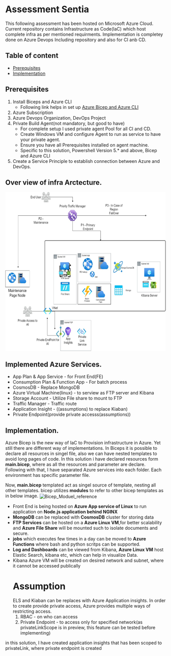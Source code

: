 # Assessment Sentia
This following assessment has been hosted on Microsoft Azure Cloud. Current repository contains Infrastructure as Code(IaC) which host complete infra as per mentioned requirments.
Implementation is completey done on Azure Devops Including repository and also for CI anb CD. 

## Table of content
- [Prerequisites](#Prerequisites)
- [Implementation](#Implementation)

## Prerequisites
1) Install Biceps and Azure CLI
      * Following link helps in set up [Azure Bicep and Azure CLI](https://docs.microsoft.com/en-us/azure/azure-resource-manager/bicep/install)
2) Azure Subscription
3) Azure Devops Organization,  DevOps Project
4) Private Build Agent(not mandatory, but good to have)
      * For complete setup I used private agent Pool for all CI and CD.
      * Create Windows VM and configure Agent to run as service to have your private agent. 
      * Ensure you have all Prerequisites installed on agent machine. 
      * Specific to this solution, Powershell Version 5.* and above, Bicep and Azure CLI
5) Create a Service Principle to establish connection between Azure and DevOps.


## Over view of infra Arctecture.
<a >
    <img src="Architecture/Architecture.jpg" alt="Architecture" title="Architecture" align="Center" height="500" />
</a>

## Implemented Azure Services.
  * App Plan & App Service - for Front End(FE)
  * Consumption Plan & Function App - For batch process
  * CosmosDB - Replace MongoDB
  * Azure Virtual Machine(linux) - to serview as FTP server and Kibana
  * Storage Account - Utilize File share to mount to FTP
  * Traffic Manager - Traffic route 
  * Application Insight - ((assumptions) to replace Kiaban)
  * Private Endpoint(provide private accesss(assumptions))

## Implementation.

Azure Bicep is the new way of IaC to Provision infrastructure in Azure. Yet still there are different way of implementations. In Biceps it is possible to declare all resources in singel file, also we can have nested templates to avoid long pages of code.
In this solution i have declared  resources form **main.bicep**, where as all the resources and parameter are declare. Following with that, I have separated Azure services into each folder. Each environment has specific parameter file. 

Now, **main.bicep** templated act as singel source of template, nesting all other templates. bicep utilizes **modules** to refer to other bicep templates as in below image.
<a src="main.bicep">
<a >
    <img src="images/example1.png" alt="Bicep_Moduel_reference" title="Bicep_Moduel_reference" align="Center" height="300" />
</a>

 * Front End is being hosted on **Azure App service of Linux** to run application on **Node.js application behind NGINX**
 * **MongoDB** can be replaced with **CosmosDB** cluster for storing data
 * **FTP Services** can be hosted on a **Azure Linux VM**,for better scalability and **Azure File Share** will be mounted such to isolate documents and secure.
 * **jobs** which executes few times in a day can be moved to **Azure Functions** where bash and python scritps can be supported.
 * **Log and Dashboards** can be viewed from Kibana, **Azure Linux VM** host Elastic Search, kibana etc, which can help in visualize Data. 
 * Kibana Azure VM will be created on desired network and subnet, where it cannot be accessed publically
     # Assumption
     ELS and Kiaban can be replaces with Azure Application insights. In order to create provide private access, Azure provides multiple ways of restricting access. 
     1) RBAC - on who can access
     2) Private Endpoint - to access only for specified network(as privateLinkScope is in preview, this feature can be tested before implementing)
     
  in this solution, I have created application insights that has been scoped to privateLink, where private endpoint is created
     
     




